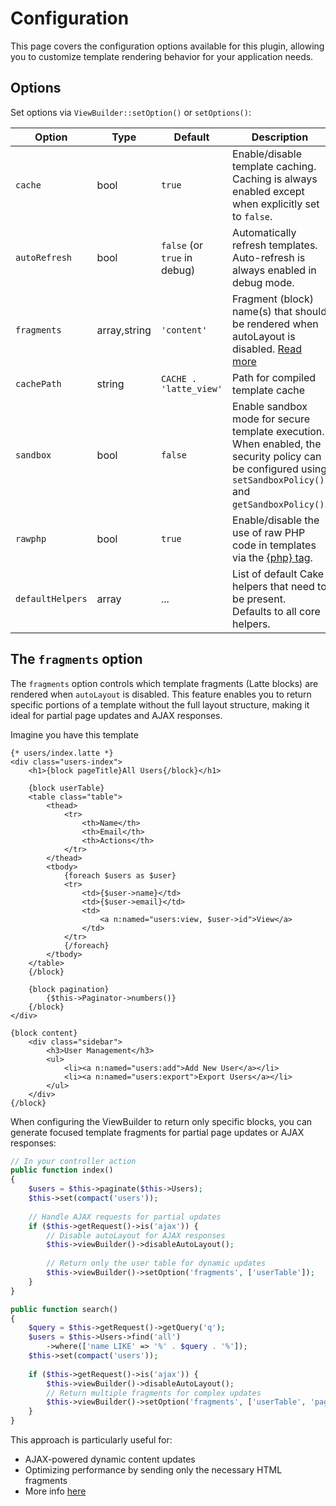 # Configuration

This page covers the configuration options available for this plugin, allowing you to customize template rendering behavior for your application needs.

## Options

Set options via `ViewBuilder::setOption()` or `setOptions()`:

| Option         | Type    | Default                | Description                                                                 |
|----------------|---------|------------------------|-----------------------------------------------------------------------------|
| `cache`        | bool    | `true`                 | Enable/disable template caching. Caching is always enabled except when explicitly set to `false`. |
| `autoRefresh`  | bool    | `false` (or `true` in debug) | Automatically refresh templates. Auto-refresh is always enabled in debug mode. |
| `fragments`       | array,string  | `'content'`            | Fragment (block) name(s) that should be rendered when autoLayout is disabled. [Read more](#the-fragments-option) |
| `cachePath`    | string  | `CACHE . 'latte_view'` | Path for compiled template cache                                            |
| `sandbox`      | bool    | `false`                | Enable sandbox mode for secure template execution. When enabled, the security policy can be configured using `setSandboxPolicy()` and `getSandboxPolicy()`. |
| `rawphp`       | bool | `true` | Enable/disable the use of raw PHP code in templates via the [{php} tag](https://latte.nette.org/en/develop#toc-rawphpextension). |
| `defaultHelpers` | array | ... | List of default Cake helpers that need to be present. Defaults to all core helpers. |

## The `fragments` option

The `fragments` option controls which template fragments (Latte blocks) are rendered when `autoLayout` is disabled. This feature enables you to return specific portions of a template without the full layout structure, making it ideal for partial page updates and AJAX responses.

Imagine you have this template

```latte
{* users/index.latte *}
<div class="users-index">
    <h1>{block pageTitle}All Users{/block}</h1>
    
    {block userTable}
    <table class="table">
        <thead>
            <tr>
                <th>Name</th>
                <th>Email</th>
                <th>Actions</th>
            </tr>
        </thead>
        <tbody>
            {foreach $users as $user}
            <tr>
                <td>{$user->name}</td>
                <td>{$user->email}</td>
                <td>
                    <a n:named="users:view, $user->id">View</a>
                </td>
            </tr>
            {/foreach}
        </tbody>
    </table>
    {/block}
    
    {block pagination}
        {$this->Paginator->numbers()}
    {/block}
</div>

{block content}
    <div class="sidebar">
        <h3>User Management</h3>
        <ul>
            <li><a n:named="users:add">Add New User</a></li>
            <li><a n:named="users:export">Export Users</a></li>
        </ul>
    </div>
{/block}
```

When configuring the ViewBuilder to return only specific blocks, you can generate focused template fragments for partial page updates or AJAX responses:

```php
// In your controller action
public function index()
{
    $users = $this->paginate($this->Users);
    $this->set(compact('users'));
    
    // Handle AJAX requests for partial updates
    if ($this->getRequest()->is('ajax')) {
        // Disable autoLayout for AJAX responses
        $this->viewBuilder()->disableAutoLayout();
        
        // Return only the user table for dynamic updates
        $this->viewBuilder()->setOption('fragments', ['userTable']);
    }
}

public function search()
{
    $query = $this->getRequest()->getQuery('q');
    $users = $this->Users->find('all')
        ->where(['name LIKE' => '%' . $query . '%']);
    $this->set(compact('users'));
    
    if ($this->getRequest()->is('ajax')) {
        $this->viewBuilder()->disableAutoLayout();
        // Return multiple fragments for complex updates
        $this->viewBuilder()->setOption('fragments', ['userTable', 'pagination']);
    }
}
```

This approach is particularly useful for:
- AJAX-powered dynamic content updates
- Optimizing performance by sending only the necessary HTML fragments
- More info [here](https://htmx.org/essays/template-fragments/)